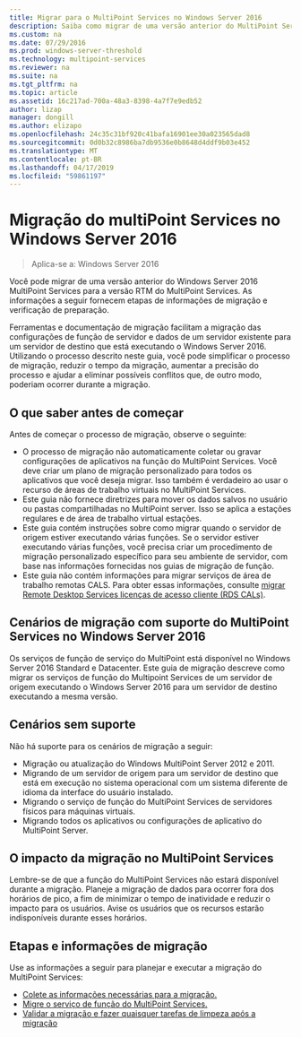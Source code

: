 ```yaml
---
title: Migrar para o MultiPoint Services no Windows Server 2016
description: Saiba como migrar de uma versão anterior do MultiPoint Services
ms.custom: na
ms.date: 07/29/2016
ms.prod: windows-server-threshold
ms.technology: multipoint-services
ms.reviewer: na
ms.suite: na
ms.tgt_pltfrm: na
ms.topic: article
ms.assetid: 16c217ad-700a-48a3-8398-4a7f7e9edb52
author: lizap
manager: dongill
ms.author: elizapo
ms.openlocfilehash: 24c35c31bf920c41bafa16901ee30a023565dad8
ms.sourcegitcommit: 0d0b32c8986ba7db9536e0b8648d4ddf9b03e452
ms.translationtype: MT
ms.contentlocale: pt-BR
ms.lasthandoff: 04/17/2019
ms.locfileid: "59861197"
---
```

# <a name="multipoint-services-migration-in-windows-server-2016"></a>Migração do multiPoint Services no Windows Server 2016
>Aplica-se a: Windows Server 2016

Você pode migrar de uma versão anterior do Windows Server 2016 MultiPoint Services para a versão RTM do MultiPoint Services. As informações a seguir fornecem etapas de informações de migração e verificação de preparação.

Ferramentas e documentação de migração facilitam a migração das configurações de função de servidor e dados de um servidor existente para um servidor de destino que está executando o Windows Server 2016. Utilizando o processo descrito neste guia, você pode simplificar o processo de migração, reduzir o tempo da migração, aumentar a precisão do processo e ajudar a eliminar possíveis conflitos que, de outro modo, poderiam ocorrer durante a migração. 

## <a name="what-to-know-before-you-begin"></a>O que saber antes de começar
Antes de começar o processo de migração, observe o seguinte:

- O processo de migração não automaticamente coletar ou gravar configurações de aplicativos na função do MultiPoint Services. Você deve criar um plano de migração personalizado para todos os aplicativos que você deseja migrar. Isso também é verdadeiro ao usar o recurso de áreas de trabalho virtuais no MultiPoint Services.
- Este guia não fornece diretrizes para mover os dados salvos no usuário ou pastas compartilhadas no MultiPoint server. Isso se aplica a estações regulares e de área de trabalho virtual estações.
- Este guia contém instruções sobre como migrar quando o servidor de origem estiver executando várias funções. Se o servidor estiver executando várias funções, você precisa criar um procedimento de migração personalizado específico para seu ambiente de servidor, com base nas informações fornecidas nos guias de migração de função.
- Este guia não contém informações para migrar serviços de área de trabalho remotas CALS. Para obter essas informações, consulte [migrar Remote Desktop Services licenças de acesso cliente (RDS CALs)](https://technet.microsoft.com/library/dd851844.aspx).

## <a name="supported-migration-scenarios-for-multipoint-services-in-windows-server-2016"></a>Cenários de migração com suporte do MultiPoint Services no Windows Server 2016
Os serviços de função de serviço do MultiPoint está disponível no Windows Server 2016 Standard e Datacenter. Este guia de migração descreve como migrar os serviços de função do Multipoint Services de um servidor de origem executando o Windows Server 2016 para um servidor de destino executando a mesma versão.

## <a name="scenarios-that-are-not-supported"></a>Cenários sem suporte

Não há suporte para os cenários de migração a seguir:

- Migração ou atualização do Windows MultiPoint Server 2012 e 2011.
- Migrando de um servidor de origem para um servidor de destino que está em execução no sistema operacional com um sistema diferente de idioma da interface do usuário instalado.
- Migrando o serviço de função do MultiPoint Services de servidores físicos para máquinas virtuais.
- Migrando todos os aplicativos ou configurações de aplicativo do MultiPoint Server.

## <a name="the-impact-of-migration-on-multipoint-services"></a>O impacto da migração no MultiPoint Services
Lembre-se de que a função do MultiPoint Services não estará disponível durante a migração. Planeje a migração de dados para ocorrer fora dos horários de pico, a fim de minimizar o tempo de inatividade e reduzir o impacto para os usuários. Avise os usuários que os recursos estarão indisponíveis durante esses horários.

## <a name="migration-information-and-steps"></a>Etapas e informações de migração
Use as informações a seguir para planejar e executar a migração do MultiPoint Services:

- [Colete as informações necessárias para a migração.](multipoint-services-migration-preparation.md)
- [Migre o serviço de função do MultiPoint Services.](multipoint-services-migration-steps.md)
- [Validar a migração e fazer quaisquer tarefas de limpeza após a migração](multipoint-services-post-migration-steps.md)